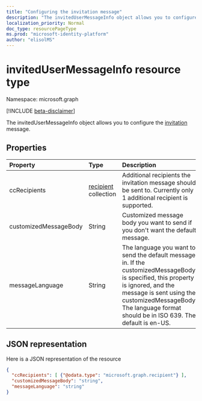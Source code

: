 ```yaml
---
title: "Configuring the invitation message"
description: "The invitedUserMessageInfo object allows you to configure the invitation message."
localization_priority: Normal
doc_type: resourcePageType
ms.prod: "microsoft-identity-platform"
author: "elisolMS"
---
```


# invitedUserMessageInfo resource type

Namespace: microsoft.graph

[!INCLUDE [beta-disclaimer](../../includes/beta-disclaimer.md)]

The invitedUserMessageInfo object allows you to configure the [invitation](invitation.md) message.


## Properties
| Property	   | Type	|Description|
|:---------------|:--------|:----------|
|ccRecipients|[recipient](recipient.md) collection|Additional recipients the invitation message should be sent to. Currently only 1 additional recipient is supported.|
|customizedMessageBody|String|Customized message body you want to send if you don't want the default message.|
|messageLanguage|String|The language you want to send the default message in. If the customizedMessageBody is specified, this property is ignored, and the message is sent using the customizedMessageBody. The language format should be in ISO 639. The default is en-US.|

## JSON representation
Here is a JSON representation of the resource

<!-- {"blockType": "resource", "@odata.type": "microsoft.graph.invitedUserMessageInfo"} -->
```json
{
  "ccRecipients": [ {"@odata.type": "microsoft.graph.recipient"} ],
  "customizedMessageBody": "string",
  "messageLanguage": "string"
}
```

<!-- uuid: 8fcb5dbc-d5aa-4681-8e31-b001d5168d79
2016-22-25 14:57:30 UTC -->
<!--
{
  "type": "#page.annotation",
  "description": "invitedUserMessageInfo resource",
  "keywords": "",
  "section": "documentation",
  "tocPath": "",
  "suppressions": []
}
-->
